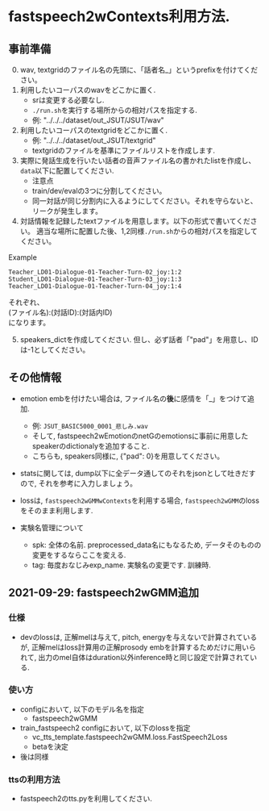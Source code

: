 # fastspeech2wContexts利用方法.
## 事前準備
0. wav, textgridのファイル名の先頭に、「話者名_」というprefixを付けてください。
1. 利用したいコーパスのwavをどこかに置く.
    - srは変更する必要なし.
    - `./run.sh`を実行する場所からの相対パスを指定する.
    - 例: "../../../dataset/out_JSUT/JSUT/wav"
2. 利用したいコーパスのtextgridをどこかに置く.
    - 例: "../../../dataset/out_JSUT/textgrid"
    - textgridのファイルを基準にファイルリストを作成します.
3. 実際に発話生成を行いたい話者の音声ファイル名の書かれたlistを作成し、`data`以下に配置してください.
    - 注意点
    - train/dev/evalの3つに分割してください。
    - 同一対話が同じ分割内に入るようにしてください。それを守らないと、リークが発生します。
4. 対話情報を記録したtextファイルを用意します。以下の形式で書いてください。
適当な場所に配置した後、1,2同様`./run.sh`からの相対パスを指定してください。

Example
```
Teacher_LD01-Dialogue-01-Teacher-Turn-02_joy:1:2
Student_LD01-Dialogue-01-Teacher-Turn-03_joy:1:3
Teacher_LD01-Dialogue-01-Teacher-Turn-04_joy:1:4
```

それぞれ、  
(ファイル名):(対話ID):(対話内ID)  
になります。

5. speakers_dictを作成してください. 但し、必ず話者「"pad"」を用意し、IDは-1としてください。


## その他情報
- emotion embを付けたい場合は, ファイル名の**後**に感情を「_」をつけて追加.
    - 例: `JSUT_BASIC5000_0001_悲しみ.wav`
    - そして, fastspeech2wEmotionのnetGのemotionsに事前に用意したspeakerのdictionalyを追加すること.
    - こちらも, speakers同様に, {"pad": 0}を用意してください。

- statsに関しては, dump以下に全データ通してのそれをjsonとして吐きだすので, それを参考に入力しましょう。

- lossは, `fastspeech2wGMMwContexts`を利用する場合, `fastspeech2wGMM`のlossをそのまま利用します.

- 実験名管理について
    - spk: 全体の名前. preprocessed_data名にもなるため, データそのものの変更をするならここを変える.
    - tag: 毎度おなじみexp_name. 実験名の変更です. 訓練時.

## 2021-09-29: fastspeech2wGMM追加
### 仕様
- devのlossは, 正解melは与えて, pitch, energyを与えないで計算されているが, 正解melはloss計算用の正解prosody embを計算するためだけに用いられて, 出力のmel自体はduration以外inference時と同じ設定で計算されている.

### 使い方
- configにおいて, 以下のモデル名を指定
    - fastspeech2wGMM
- train_fastspeech2 configにおいて, 以下のlossを指定
    - vc_tts_template.fastspeech2wGMM.loss.FastSpeech2Loss
    - betaを決定
- 後は同様

### ttsの利用方法
- fastspeech2のtts.pyを利用してください.

